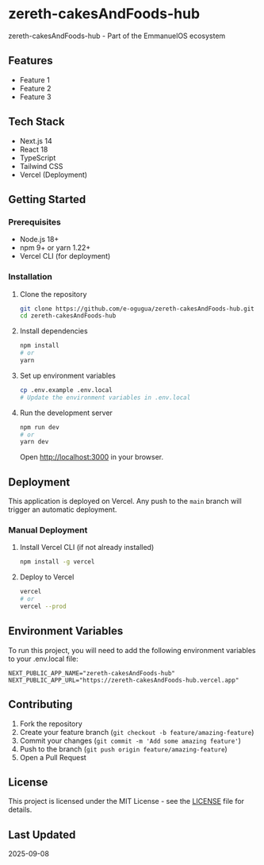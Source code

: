 # zereth-cakesAndFoods-hub

zereth-cakesAndFoods-hub - Part of the EmmanuelOS ecosystem

## Features

- Feature 1
- Feature 2
- Feature 3

## Tech Stack

- Next.js 14
- React 18
- TypeScript
- Tailwind CSS
- Vercel (Deployment)

## Getting Started

### Prerequisites

- Node.js 18+
- npm 9+ or yarn 1.22+
- Vercel CLI (for deployment)

### Installation

1. Clone the repository
   ```bash
   git clone https://github.com/e-ogugua/zereth-cakesAndFoods-hub.git
   cd zereth-cakesAndFoods-hub
   ```

2. Install dependencies
   ```bash
   npm install
   # or
   yarn
   ```

3. Set up environment variables
   ```bash
   cp .env.example .env.local
   # Update the environment variables in .env.local
   ```

4. Run the development server
   ```bash
   npm run dev
   # or
   yarn dev
   ```

   Open [http://localhost:3000](http://localhost:3000) in your browser.

## Deployment

This application is deployed on Vercel. Any push to the `main` branch will trigger an automatic deployment.

### Manual Deployment

1. Install Vercel CLI (if not already installed)
   ```bash
   npm install -g vercel
   ```

2. Deploy to Vercel
   ```bash
   vercel
   # or
   vercel --prod
   ```

## Environment Variables

To run this project, you will need to add the following environment variables to your .env.local file:

```
NEXT_PUBLIC_APP_NAME="zereth-cakesAndFoods-hub"
NEXT_PUBLIC_APP_URL="https://zereth-cakesAndFoods-hub.vercel.app"
```

## Contributing

1. Fork the repository
2. Create your feature branch (`git checkout -b feature/amazing-feature`)
3. Commit your changes (`git commit -m 'Add some amazing feature'`)
4. Push to the branch (`git push origin feature/amazing-feature`)
5. Open a Pull Request

## License

This project is licensed under the MIT License - see the [LICENSE](LICENSE) file for details.

## Last Updated

2025-09-08
